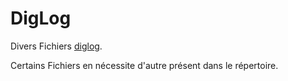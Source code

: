 # DigLog
Divers Fichiers [diglog](https://who.rocq.inria.fr/Albert.Cohen/teach/archi/diglog.html).  

Certains Fichiers en nécessite d'autre présent dans le répertoire.
